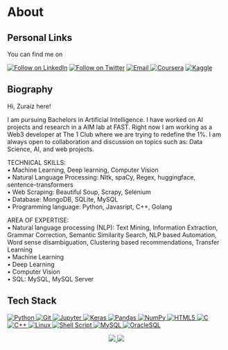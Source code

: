 <h1 align="left">About</h1>

<h2 align="left">Personal Links</h2>

You can find me on

<p align="left">
  <a href="https://www.linkedin.com/in/zuraiz-ajaz-608852199"><img title="Follow on LinkedIn" src="https://img.shields.io/badge/LinkedIn-0077B5?style=for-the-badge&logo=linkedin&logoColor=white"/></a> 
  <a href="https://twitter.com/zura1z"><img title="Follow on Twitter" src="https://img.shields.io/badge/Twitter-1DA1F2?style=for-the-badge&logo=twitter&logoColor=white"/></a>
  <a href="mailto:zuraizzahoorajaz@gmail.com"><img title="Email" src="https://img.shields.io/badge/Gmail-D14836?style=for-the-badge&logo=gmail&logoColor=white"/</a>
  <!-- <a href="https://stackoverflow.com"><img title="Stack Overflow" src="https://img.shields.io/badge/Stack%20Overflow-FE7A16?style=for-the-badge&logo=stack%20overflow&logoColor=fff"/></a> -->
  <a href="https://www.coursera.org/user/4b78ca471a492d669dfd6b8d129a2f91"><img title="Coursera" src="https://img.shields.io/badge/Coursera-0056D2?style=for-the-badge&logo=coursera&logoColor=fff"/></a>
  <a href="https://www.kaggle.com/zuraiz"><img title="Kaggle" src="https://img.shields.io/badge/Kaggle-20BEFF?style=for-the-badge&logo=kaggle&logoColor=fff"/></a>

</p>

<h2 align="left">Biography</h2>

Hi, Zuraiz here!

I am pursuing Bachelors in Artificial Intelligence. I have worked on AI projects and research in a AIM lab at FAST. Right now I am working as a Web3 developer at The 1 Club where we are trying to redefine the 1%. I am always open to collaboration and discussion on topics such as: Data Science, AI, and web projects.


TECHNICAL SKILLS:<br>
• Machine Learning, Deep learning, Computer Vision <br>
• Natural Language Processing: Nltk, spaCy, Regex, huggingface, sentence-transformers<br>
• Web Scraping: Beautiful Soup, Scrapy, Selenium<br>
• Database: MongoDB, SQLite, MySQL<br>
• Programming language: Python, Javasript, C++, Golang<br>
 
AREA OF EXPERTISE:<br>
• Natural language processing (NLP): Text Mining, Information Extraction, Grammar Correction, Semantic Similarity Search, NLP based Automation, Word sense disambiguation, Clustering based recommendations, Transfer Learning<br>
• Machine Learning<br>
• Deep Learning<br>
• Computer Vision<br>
• SQL: MySQL, MySQL Server <br>

## Tech Stack

<p align="left">
 <a href="#">
<img alt="Python" src="https://img.shields.io/badge/python%20-%2314354C.svg?&style=for-the-badge&logo=python&logoColor=white"/>

<img alt="Git" src="https://img.shields.io/badge/git%20-%23F05033.svg?&style=for-the-badge&logo=git&logoColor=white"/>

<img alt="Jupyter" src="https://img.shields.io/badge/Jupyter%20-%23F37626.svg?&style=for-the-badge&logo=Jupyter&logoColor=white" />

<img alt="Keras" src="https://img.shields.io/badge/Keras%20-%23D00000.svg?&style=for-the-badge&logo=Keras&logoColor=white"/> 

<img alt="Pandas" src="https://img.shields.io/badge/pandas%20-%23150458.svg?&style=for-the-badge&logo=pandas&logoColor=white" />

<img alt="NumPy" src="https://img.shields.io/badge/numpy%20-%23013243.svg?&style=for-the-badge&logo=numpy&logoColor=white" />

<img alt="HTML5" src="https://img.shields.io/badge/html5%20-%23E34F26.svg?&style=for-the-badge&logo=html5&logoColor=white"/>

<img alt="C" src="https://img.shields.io/badge/c%20-%2300599C.svg?&style=for-the-badge&logo=c&logoColor=white"/>

<img alt="C++" src="https://img.shields.io/badge/c++%20-%2300599C.svg?&style=for-the-badge&logo=c%2B%2B&ogoColor=white"/>

<img alt="Linux" src="https://img.shields.io/badge/Ubuntu-E95420?style=for-the-badge&logo=ubuntu&logoColor=white" />

<img alt="Shell Script" src="https://img.shields.io/badge/shell_script%20-%23121011.svg?&style=for-the-badge&logo=gnu-bash&logoColor=white"/>

<img alt='MySQL' src="https://img.shields.io/badge/SQL-MySQL?style=for-the-badge&logo=mysql&color=F29111"/>

<img alt='OracleSQL' src="https://img.shields.io/badge/OracleSQL-OracleSQL?style=for-the-badge&logo=oracle&color=F80000"/>

</p>
  
<p align="center">
  <img src="https://github-readme-stats.vercel.app/api/top-langs/?username=zura1z&hide=java,html,tex&title_color=FCA311&text_color=FCA311&icon_color=FFFFFF&bg_color=000000&langs_count=3">
  
  <img src="https://github-readme-stats.vercel.app/api?username=Zura1z&show_icons=true&title_color=FCA311&text_color=FCA311&icon_color=FFFFFF&bg_color=000000">
</p>

